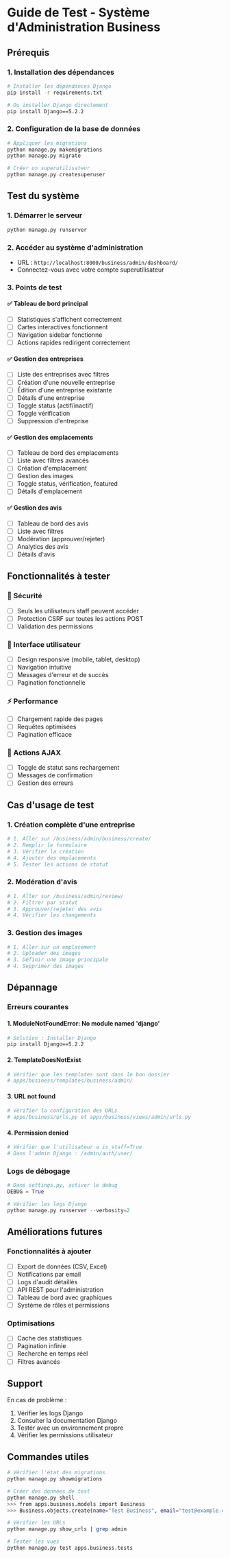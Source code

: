 # Guide de Test - Système d'Administration Business

## Prérequis

### 1. Installation des dépendances
```bash
# Installer les dépendances Django
pip install -r requirements.txt

# Ou installer Django directement
pip install Django==5.2.2
```

### 2. Configuration de la base de données
```bash
# Appliquer les migrations
python manage.py makemigrations
python manage.py migrate

# Créer un superutilisateur
python manage.py createsuperuser
```

## Test du système

### 1. Démarrer le serveur
```bash
python manage.py runserver
```

### 2. Accéder au système d'administration
- URL : `http://localhost:8000/business/admin/dashboard/`
- Connectez-vous avec votre compte superutilisateur

### 3. Points de test

#### ✅ Tableau de bord principal
- [ ] Statistiques s'affichent correctement
- [ ] Cartes interactives fonctionnent
- [ ] Navigation sidebar fonctionne
- [ ] Actions rapides redirigent correctement

#### ✅ Gestion des entreprises
- [ ] Liste des entreprises avec filtres
- [ ] Création d'une nouvelle entreprise
- [ ] Édition d'une entreprise existante
- [ ] Détails d'une entreprise
- [ ] Toggle status (actif/inactif)
- [ ] Toggle vérification
- [ ] Suppression d'entreprise

#### ✅ Gestion des emplacements
- [ ] Tableau de bord des emplacements
- [ ] Liste avec filtres avancés
- [ ] Création d'emplacement
- [ ] Gestion des images
- [ ] Toggle status, vérification, featured
- [ ] Détails d'emplacement

#### ✅ Gestion des avis
- [ ] Tableau de bord des avis
- [ ] Liste avec filtres
- [ ] Modération (approuver/rejeter)
- [ ] Analytics des avis
- [ ] Détails d'avis

## Fonctionnalités à tester

### 🔐 Sécurité
- [ ] Seuls les utilisateurs staff peuvent accéder
- [ ] Protection CSRF sur toutes les actions POST
- [ ] Validation des permissions

### 📱 Interface utilisateur
- [ ] Design responsive (mobile, tablet, desktop)
- [ ] Navigation intuitive
- [ ] Messages d'erreur et de succès
- [ ] Pagination fonctionnelle

### ⚡ Performance
- [ ] Chargement rapide des pages
- [ ] Requêtes optimisées
- [ ] Pagination efficace

### 🔄 Actions AJAX
- [ ] Toggle de statut sans rechargement
- [ ] Messages de confirmation
- [ ] Gestion des erreurs

## Cas d'usage de test

### 1. Création complète d'une entreprise
```bash
# 1. Aller sur /business/admin/business/create/
# 2. Remplir le formulaire
# 3. Vérifier la création
# 4. Ajouter des emplacements
# 5. Tester les actions de statut
```

### 2. Modération d'avis
```bash
# 1. Aller sur /business/admin/review/
# 2. Filtrer par statut
# 3. Approuver/rejeter des avis
# 4. Vérifier les changements
```

### 3. Gestion des images
```bash
# 1. Aller sur un emplacement
# 2. Uploader des images
# 3. Définir une image principale
# 4. Supprimer des images
```

## Dépannage

### Erreurs courantes

#### 1. ModuleNotFoundError: No module named 'django'
```bash
# Solution : Installer Django
pip install Django==5.2.2
```

#### 2. TemplateDoesNotExist
```bash
# Vérifier que les templates sont dans le bon dossier
# apps/business/templates/business/admin/
```

#### 3. URL not found
```bash
# Vérifier la configuration des URLs
# apps/business/urls.py et apps/business/views/admin/urls.py
```

#### 4. Permission denied
```bash
# Vérifier que l'utilisateur a is_staff=True
# Dans l'admin Django : /admin/auth/user/
```

### Logs de débogage
```python
# Dans settings.py, activer le debug
DEBUG = True

# Vérifier les logs Django
python manage.py runserver --verbosity=2
```

## Améliorations futures

### Fonctionnalités à ajouter
- [ ] Export de données (CSV, Excel)
- [ ] Notifications par email
- [ ] Logs d'audit détaillés
- [ ] API REST pour l'administration
- [ ] Tableau de bord avec graphiques
- [ ] Système de rôles et permissions

### Optimisations
- [ ] Cache des statistiques
- [ ] Pagination infinie
- [ ] Recherche en temps réel
- [ ] Filtres avancés

## Support

En cas de problème :
1. Vérifier les logs Django
2. Consulter la documentation Django
3. Tester avec un environnement propre
4. Vérifier les permissions utilisateur

## Commandes utiles

```bash
# Vérifier l'état des migrations
python manage.py showmigrations

# Créer des données de test
python manage.py shell
>>> from apps.business.models import Business
>>> Business.objects.create(name="Test Business", email="test@example.com", phone="1234567890")

# Vérifier les URLs
python manage.py show_urls | grep admin

# Tester les vues
python manage.py test apps.business.tests
``` 
